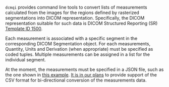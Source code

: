 `dcmqi` provides command line tools to convert lists of measurements calculated from the images for the regions defined by rasterized segmentations into DICOM representation. Specifically, the DICOM representation suitable for such data is DICOM Structured Reporting (SR) [Template ID 1500](http://dicom.nema.org/medical/dicom/current/output/chtml/part16/chapter_A.html#sect_TID_1500).

Each measurement is associated with a specific segment in the corresponding DICOM Segmentation object. For each measurements, Quantity, Units and Derivation (when appropriate) must be specified as coded tuples. Multiple measurements can be assigned in a list for the individual segment.

At the moment, the measurements must be specified in a JSON file, such as the one shown in [this example](https://github.com/QIICR/dcmqi/blob/master/doc/examples/sr-tid1500-ct-liver-example.json). [It is in our plans](https://github.com/QIICR/dcmqi/issues/165) to provide support of the CSV format for bi-directional conversion of the measurements data.